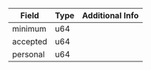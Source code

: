 
| Field    | Type | Additional Info |
| -------- | ---- | --------------- |
| minimum  | u64  |                 |
| accepted | u64  |                 |
| personal | u64  |                 |
